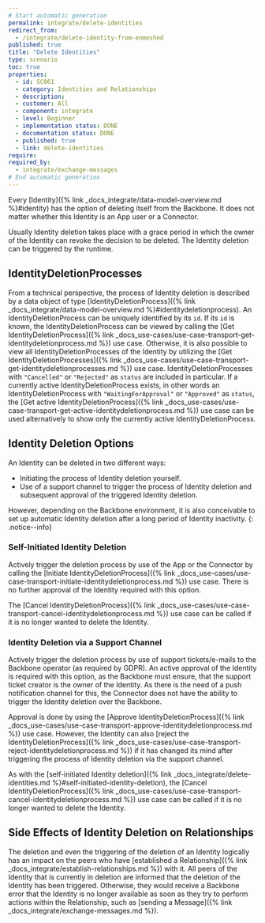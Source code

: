 ```yaml
---
# Start automatic generation
permalink: integrate/delete-identities
redirect_from:
  - /integrate/delete-identity-from-enmeshed
published: true
title: "Delete Identities"
type: scenario
toc: true
properties:
  - id: SC061
  - category: Identities and Relationships
  - description:
  - customer: All
  - component: integrate
  - level: Beginner
  - implementation status: DONE
  - documentation status: DONE
  - published: true
  - link: delete-identities
require:
required_by:
  - integrate/exchange-messages
# End automatic generation
---
```


Every [Identity]({% link _docs_integrate/data-model-overview.md %}#identity) has the option of deleting itself from the Backbone.
It does not matter whether this Identity is an App user or a Connector.

Usually Identity deletion takes place with a grace period in which the owner of the Identity can revoke the decision to be deleted. The Identity deletion can be triggered by the runtime.

## IdentityDeletionProcesses

From a technical perspective, the process of Identity deletion is described by a data object of type [IdentityDeletionProcess]({% link _docs_integrate/data-model-overview.md %}#identitydeletionprocess).
An IdentityDeletionProcess can be uniquely identified by its `id`.
If its `id` is known, the IdentityDeletionProcess can be viewed by calling the [Get IdentityDeletionProcess]({% link _docs_use-cases/use-case-transport-get-identitydeletionprocess.md %}) use case.
Otherwise, it is also possible to view all IdentityDeletionProcesses of the Identity by utilizing the [Get IdentityDeletionProcesses]({% link _docs_use-cases/use-case-transport-get-identitydeletionprocesses.md %}) use case.
IdentityDeletionProcesses with `"Cancelled"` or `"Rejected"` as `status` are included in particular.
If a currently active IdentityDeletionProcess exists, in other words an IdentityDeletionProcess with `"WaitingForApproval"` or `"Approved"` as `status`, the [Get active IdentityDeletionProcess]({% link _docs_use-cases/use-case-transport-get-active-identitydeletionprocess.md %}) use case can be used alternatively to show only the currently active IdentityDeletionProcess.

## Identity Deletion Options

An Identity can be deleted in two different ways:

- Initiating the process of Identity deletion yourself.
- Use of a support channel to trigger the process of Identity deletion and subsequent approval of the triggered Identity deletion.

However, depending on the Backbone environment, it is also conceivable to set up automatic Identity deletion after a long period of Identity inactivity.
{: .notice--info}

### Self-Initiated Identity Deletion

Actively trigger the deletion process by use of the App or the Connector by calling the [Initiate IdentityDeletionProcess]({% link _docs_use-cases/use-case-transport-initiate-identitydeletionprocess.md %}) use case.
There is no further approval of the Identity required with this option.

The [Cancel IdentityDeletionProcess]({% link _docs_use-cases/use-case-transport-cancel-identitydeletionprocess.md %}) use case can be called if it is no longer wanted to delete the Identity.

### Identity Deletion via a Support Channel

Actively trigger the deletion process by use of support tickets/e-mails to the Backbone operator (as required by GDPR).
An active approval of the Identity is required with this option, as the Backbone must ensure, that the support ticket creator is the owner of the Identity.
As there is the need of a push notification channel for this, the Connector does not have the ability to trigger the Identity deletion over the Backbone.

Approval is done by using the [Approve IdentityDeletionProcess]({% link _docs_use-cases/use-case-transport-approve-identitydeletionprocess.md %}) use case.
However, the Identity can also [reject the IdentityDeletionProcess]({% link _docs_use-cases/use-case-transport-reject-identitydeletionprocess.md %}) if it has changed its mind after triggering the process of Identity deletion via the support channel.

As with the [self-initiated Identity deletion]({% link _docs_integrate/delete-identities.md %}#self-initiated-identity-deletion), the [Cancel IdentityDeletionProcess]({% link _docs_use-cases/use-case-transport-cancel-identitydeletionprocess.md %}) use case can be called if it is no longer wanted to delete the Identity.

## Side Effects of Identity Deletion on Relationships

The deletion and even the triggering of the deletion of an Identity logically has an impact on the peers who have [established a Relationship]({% link _docs_integrate/establish-relationships.md %}) with it.
All peers of the Identity that is currently in deletion are informed that the deletion of the Identity has been triggered.
Otherwise, they would receive a Backbone error that the Identity is no longer available as soon as they try to perform actions within the Relationship, such as [sending a Message]({% link _docs_integrate/exchange-messages.md %}).
